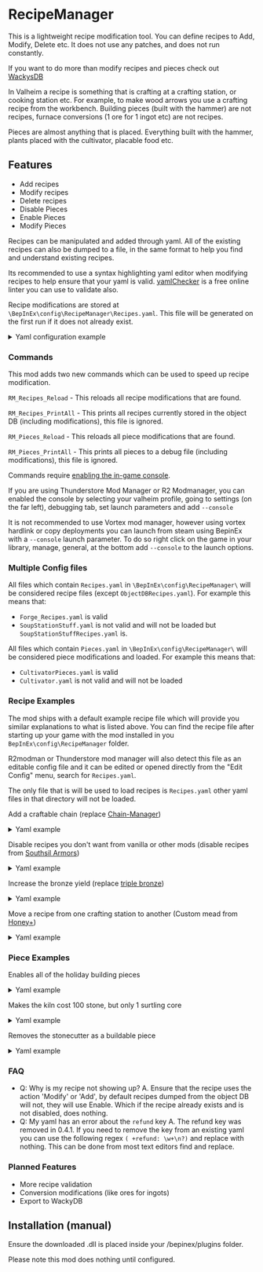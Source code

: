 # RecipeManager
This is a lightweight recipe modification tool. You can define recipes to Add, Modify, Delete etc. It does not use any patches, and does not run constantly. 

If you want to do more than modify recipes and pieces check out [WackysDB](https://thunderstore.io/c/valheim/p/WackyMole/WackysDatabase/)

In Valheim a recipe is something that is crafting at a crafting station, or cooking station etc. For example, to make wood arrows you use a crafting recipe from the workbench.
Building pieces (built with the hammer) are not recipes, furnace conversions (1 ore for 1 ingot etc) are not recipes.

Pieces are almost anything that is placed. Everything built with the hammer, plants placed with the cultivator, placable food etc.

## Features
- Add recipes
- Modify recipes
- Delete recipes
- Disable Pieces
- Enable Pieces
- Modify Pieces

Recipes can be manipulated and added through yaml. All of the existing recipes can also be dumped to a file, in the same format to help you find and understand existing recipes.

Its recommended to use a syntax highlighting yaml editor when modifying recipes to help ensure that your yaml is valid. [yamlChecker](https://yamlchecker.com/) is a free online linter you can use to validate also.

Recipe modifications are stored at `\BepInEx\config\RecipeManager\Recipes.yaml`. This file will be generated on the first run if it does not already exist.

<details>
  <summary>Yaml configuration example</summary>

```yaml
#################################################
# Recipe Manipulation Config
#################################################
recipeModifications:                     # <- This is the top level key, all modifications live under this, it is required.
  DisableWoodArrow:                      # <- This is the modification name, its primarily for you to understand what this modification does SHOULD BE UNIQUE
    action: Disable                      # <- This is the action it should be one of [Disable, Delete, Modify, Add, Enable]
    prefab: ArrowWood                    # <- This is the prefab that the modification will target
  AddNewWoodArrowRecipe:
    action: Add
    prefab: ArrowWood
    recipeName: Recipe_ArrowWood         # <- optional, specifying the recipe name allows matching and mutating multiple recipes targeting the same prefab
    craftedAt: Workbench                 # <- The crafting station that should craft this recipe, leave it empty or invalid for handcrafting
    minStationLevel: 2                   # <- This is the required crafting station level for discovery AND crafting
    recipe:                              # <- When performing [Modify] or [Add] you should define a recipe
      anyOneResource: false              # <- This makes the recipe only require one ingrediant, first from the top will be used.
      ingredients:                       # <- Ingrediants in the recipe, is an array
        - prefab: Wood                   # <- Prefab that this ingrediant requires
          craftCost: 2                   # <- The amount of this ingrediant it takes to craft the recipe  
          upgradeCost: 0                 # <- The amount of this ingrediant it takes to upgrade the item 
        - prefab: Feathers
          craftCost: 2
          upgradeCost: 0
  DeleteTrollHideArmorRecipe:
    action: Delete
    prefab: CapeTrollHide
  ModifyTrollHideChestRecipe:
    action: Modify
    prefab: ArmorTrollLeatherChest
    craftedAt: Workbench
    minStationLevel: 1
    recipe:
      anyOneResource: false
      ingredients:
        - prefab: TrollHide
          craftCost: 4
          upgradeCost: 2
```
</details>

### Commands
This mod adds two new commands which can be used to speed up recipe modification.

`RM_Recipes_Reload` - This reloads all recipe modifications that are found.

`RM_Recipes_PrintAll` - This prints all recipes currently stored in the object DB (including modifications), this file is ignored.

`RM_Pieces_Reload` - This reloads all piece modifications that are found.

`RM_Pieces_PrintAll` - This prints all pieces to a debug file (including modifications), this file is ignored.

Commands require [enabling the in-game console](https://valheim.fandom.com/wiki/Developer_console).

If you are using Thunderstore Mod Manager or R2 Modmanager, you can enabled the console by selecting your valheim profile, going to settings (on the far left), debugging tab, set launch parameters and add `--console`

It is not recommended to use Vortex mod manager, however using vortex hardlink or copy deployments you can launch from steam using BepinEx with a `--console` launch parameter. To do so right click on the game in your library, manage, general, at the bottom add `--console` to the launch options.

### Multiple Config files

All files which contain `Recipes.yaml` in `\BepInEx\config\RecipeManager\` will be considered recipe files (except `ObjectDBRecipes.yaml`).
For example this means that:

- `Forge_Recipes.yaml` is valid
- `SoupStationStuff.yaml` is not valid and will not be loaded but `SoupStationStuffRecipes.yaml` is.

All files which contain `Pieces.yaml` in `\BepInEx\config\RecipeManager\` will be considered piece modifications and loaded.
For example this means that:

- `CultivatorPieces.yaml` is valid
- `Cultivator.yaml` is not valid and will not be loaded

### Recipe Examples

The mod ships with a default example recipe file which will provide you similar explanations to what is listed above. You can find the recipe file after starting up your game with the mod installed in you `BepInEx\config\RecipeManager` folder.

R2modman or Thunderstore mod manager will also detect this file as an editable config file and it can be edited or opened directly from the "Edit Config" menu, search for `Recipes.yaml`.

The only file that is will be used to load recipes is `Recipes.yaml` other yaml files in that directory will not be loaded.

Add a craftable chain (replace [Chain-Manager](https://thunderstore.io/c/valheim/p/Digitalroot/Chain_Manager/))
<details>
  <summary>Yaml example</summary>

```yaml
recipeModifications:
  CraftableChainRecipe:
    action: Add
    prefab: Chain
    craftedAt: forge
    minStationLevel: 4
    craftAmount: 1
    recipe:
      anyOneResource: false
      ingredients:
      - prefab: Iron
        craftCost: 2
        upgradeCost: 0
```
</details>

Disable recipes you don't want from vanilla or other mods (disable recipes from [Southsil Armors](https://thunderstore.io/c/valheim/p/southsil/SouthsilArmor/))
<details>
  <summary>Yaml example</summary>

```yaml
recipeModifications:
  DisableNeckHelm:
    action: Disable
    prefab: neckhelm
  DisableNeckChest:
    action: Disable
    prefab: neckchest
  DisableNeckLegs:
    action: Disable
    prefab: necklegs
```
</details>

Increase the bronze yield (replace [triple bronze](https://thunderstore.io/c/valheim/p/Digitalroot/Triple_Bronze_JVL/))
<details>
  <summary>Yaml example</summary>

```yaml
recipeModifications:
  Recipe_Bronze:
    action: Modify
    prefab: Bronze
    recipeName: Recipe_Bronze
    craftedAt: forge
    minStationLevel: 1
    craftAmount: 3
    recipe:
      anyOneResource: false
      ingredients:
      - prefab: Copper
        craftCost: 2
        upgradeCost: 1
      - prefab: Tin
        craftCost: 1
        upgradeCost: 1
  Recipe_Bronze5:
    action: Modify
    prefab: Bronze
    recipeName: Recipe_Bronze5
    craftedAt: forge
    minStationLevel: 1
    craftAmount: 15
    recipe:
      anyOneResource: false
      ingredients:
      - prefab: Copper
        craftCost: 10
        upgradeCost: 1
      - prefab: Tin
        craftCost: 5
        upgradeCost: 1
```
</details>

Move a recipe from one crafting station to another (Custom mead from [Honey+](https://thunderstore.io/c/valheim/p/OhhLoz/HoneyPlus/))
<details>
  <summary>Yaml example</summary>

```yaml
recipeModifications:
  custom_item_meadbase_damage:
    action: Modify
    prefab: HoneyMeadBaseDamage
    recipeName: $custom_item_meadbase_damage
    craftedAt: piece_cauldron
```
</details>

### Piece Examples

Enables all of the holiday building pieces
<details>
  <summary>Yaml example</summary>

```yaml
pieceModifications:
  enable_mistletoe:
    action: Enable
    prefab: piece_mistletoe
  enable_jackoturnip:
    action: Enable
    prefab: piece_jackoturnip
  enable_yuletree:
    action: Enable
    prefab: piece_xmastree
  enable_yulecrown:
    action: Enable
    prefab: piece_xmascrown
  enable_yulegarland:
    action: Enable
    prefab: piece_xmasgarland
  enable_gift1:
    action: Enable
    prefab: piece_gift1
  enable_gift2:
    action: Enable
    prefab: piece_gift2
  enable_maypole:
    action: Enable
    prefab: piece_maypole
```
</details>

Makes the kiln cost 100 stone, but only 1 surtling core
<details>
  <summary>Yaml example</summary>

```yaml
pieceModifications:
  expensive_kiln:
    action: Modify
    prefab: charcoal_kiln
    requirements:
    - prefab: Stone
      amount: 100
    - prefab: SurtlingCore
      amount: 1
```
</details>

Removes the stonecutter as a buildable piece
<details>
  <summary>Yaml example</summary>

```yaml
pieceModifications:
  remove_stonecutter:
    action: Disable
    prefab: piece_stonecutter
```
</details>

### FAQ
- Q: Why is my recipe not showing up?
  A. Ensure that the recipe uses the action 'Modify' or 'Add', by default recipes dumped from the object DB will not, they will use Enable. Which if the recipe already exists and is not disabled, does nothing.
- Q: My yaml has an error about the `refund` key
  A. The refund key was removed in 0.4.1. If you need to remove the key from an existing yaml you can use the following regex `( +refund: \w+\n?)` and replace with nothing. This can be done from most text editors find and replace.

### Planned Features
- More recipe validation
- Conversion modifications (like ores for ingots)
- Export to WackyDB


## Installation (manual)
Ensure the downloaded .dll is placed inside your /bepinex/plugins folder.

Please note this mod does nothing until configured.

